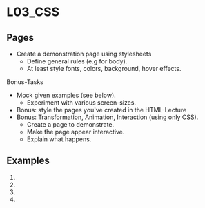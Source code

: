# L03_CSS

## Pages

- Create a demonstration page using stylesheets
  - Define general rules (e.g for body).
  - At least style fonts, colors, background, hover effects.

Bonus-Tasks
- Mock given examples (see below).
  - Experiment with various screen-sizes.  
- Bonus: style the pages you've created in the HTML-Lecture
- Bonus: Transformation, Animation, Interaction (using only CSS).
  - Create a page to demonstrate.
  - Make the page appear interactive.
  - Explain what happens.

## Examples

1. <img href="img/box1.png/">
2. <img href="img/box2.png/">
3. <img href="img/box3.png/">
4. <img href="img/box4.png/">
